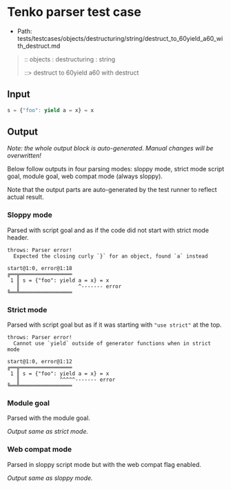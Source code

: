 # Tenko parser test case

- Path: tests/testcases/objects/destructuring/string/destruct_to_60yield_a60_with_destruct.md

> :: objects : destructuring : string
>
> ::> destruct to 60yield a60 with destruct

## Input


`````js
s = {"foo": yield a = x} = x
`````

## Output

_Note: the whole output block is auto-generated. Manual changes will be overwritten!_

Below follow outputs in four parsing modes: sloppy mode, strict mode script goal, module goal, web compat mode (always sloppy).

Note that the output parts are auto-generated by the test runner to reflect actual result.

### Sloppy mode

Parsed with script goal and as if the code did not start with strict mode header.

`````
throws: Parser error!
  Expected the closing curly `}` for an object, found `a` instead

start@1:0, error@1:18
╔══╦═════════════════
 1 ║ s = {"foo": yield a = x} = x
   ║                   ^------- error
╚══╩═════════════════

`````

### Strict mode

Parsed with script goal but as if it was starting with `"use strict"` at the top.

`````
throws: Parser error!
  Cannot use `yield` outside of generator functions when in strict mode

start@1:0, error@1:12
╔══╦═════════════════
 1 ║ s = {"foo": yield a = x} = x
   ║             ^^^^^------- error
╚══╩═════════════════

`````


### Module goal

Parsed with the module goal.

_Output same as strict mode._

### Web compat mode

Parsed in sloppy script mode but with the web compat flag enabled.

_Output same as sloppy mode._

